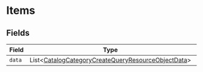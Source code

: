 # Items


## Fields

| Field                                                                                                                          | Type                                                                                                                           | Required                                                                                                                       | Description                                                                                                                    |
| ------------------------------------------------------------------------------------------------------------------------------ | ------------------------------------------------------------------------------------------------------------------------------ | ------------------------------------------------------------------------------------------------------------------------------ | ------------------------------------------------------------------------------------------------------------------------------ |
| `data`                                                                                                                         | List\<[CatalogCategoryCreateQueryResourceObjectData](../../models/components/CatalogCategoryCreateQueryResourceObjectData.md)> | :heavy_minus_sign:                                                                                                             | N/A                                                                                                                            |